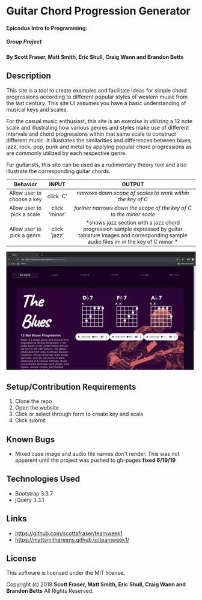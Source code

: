 # Guitar Chord Progression Generator

#### Epicodus Intro to Programming:
##### Group Project

#### By Scott Fraser, Matt Smith, Eric Shull, Craig Wann and Brandon Betts

## Description

This site is a tool to create examples and facilitate ideas for simple chord progressions according to different popular styles of western music from the last century.  This site UI assumes you have a basic understanding of musical keys and scales.

For the casual music enthusiast, this site is an exercise in utilizing a 12 note scale and illustrating how various genres and styles make use of different intervals and chord progressions within that same scale to construct different music.  It illustrates the similarities and differences between blues, jazz, rock, pop, punk and metal by applying popular chord progressions as are commonly utilized by each respective genre.

For guitarists, this site can be used as a rudimentary theory tool and also illustrate the corresponding guitar chords.

| Behavior	| INPUT	| OUTPUT |
| :----------:| :-----: | :-------:|
|Allow user to choose a key | click 'C'| *narrows down scope of scales to work within the key of C* |   
|Allow user to pick a scale | click 'minor' | *further narrows down the scope of the key of C to the minor scale* |
|Allow user to pick a genre | click 'jazz' | *shows jazz section with a jazz chord progression sample expressed by guitar tablature images and corresponding sample audio files im in the key of C minor * |

![screen shot view](chord-generator-screenshot.png)

## Setup/Contribution Requirements

1. Clone the repo
1. Open the website
1. Click or select through form to create key and scale
1. Click submit

## Known Bugs

* Mixed case image and audio file names don't render.  This was not apparent until the project was pushed to gh-pages **fixed 6/19/19**

## Technologies Used

* Bootstrap 3.3.7
* jQuery 3.3.1

## Links

* https://github.com/scottafraser/teamweek1
* https://mattsmithereens.github.io/teamweek1/

## License

This software is licensed under the MIT license.

Copyright (c) 2018 **Scott Fraser, Matt Smith, Eric Shull, Craig Wann and Brandon Betts** All Rights Reserved.

